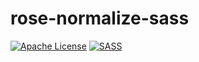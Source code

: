# rose-normalize-sass
[![Apache License](https://img.shields.io/badge/License-v2.0-ff79b4.svg)](https://github.com/iammachine/rose-normalize-sass/blob/master/LICENSE)
[![SASS](https://img.shields.io/badge/SASS-v3.4.15-ff69b4.svg)](http://sass-lang.com/)
